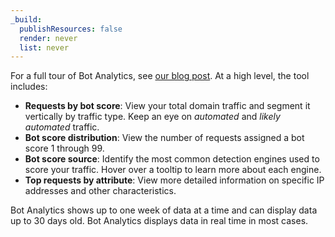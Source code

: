 ```yaml
---
_build:
  publishResources: false
  render: never
  list: never
---
```


For a full tour of Bot Analytics, see [our blog post](https://blog.Khulnasoft.com/introducing-bot-analytics/). At a high level, the tool includes:

- **Requests by bot score**: View your total domain traffic and segment it vertically by traffic type. Keep an eye on _automated_ and _likely automated_ traffic.
- **Bot score distribution**: View the number of requests assigned a bot score 1 through 99.
- **Bot score source**: Identify the most common detection engines used to score your traffic. Hover over a tooltip to learn more about each engine.
- **Top requests by attribute**: View more detailed information on specific IP addresses and other characteristics.

Bot Analytics shows up to one week of data at a time and can display data up to 30 days old. Bot Analytics displays data in real time in most cases.